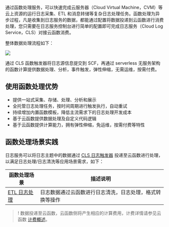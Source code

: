 通过函数处理服务，可以快速完成云服务器（Cloud Virtual Machine，CVM）等云上资源的运行日志采集、ETL 和消息转储等复杂日志处理任务。函数处理为异步过程，凡是收集到日志服务的数据，都能通过配置将数据投递到云函数进行消费处理，您只需要在日志服务控制台进行简单的配置即可完成日志服务（Cloud Log Service，CLS）对接云函数消费。

整体数据处理流程如下：

![](https://main.qcloudimg.com/raw/d00cc3cd47209169d809298f220caff5.svg)


通过 CLS 函数触发器将日志源信息提交到 SCF，再通过 serverless 无服务架构的函数计算提供数据处理、分析，事件触发，弹性伸缩，无需运维，按需付费。

## 使用函数处理优势

- 提供一站式采集、存储、处理、分析和展示
- 全托管日志处理任务，按时间周期进行触发执行，自动重试
- 持续增加内置函数模板，降低主流需求下的日志处理开发成本
- 基于云函数提供数据处理及自定义代码逻辑
- 基于云函数提供计算能力，拥有弹性伸缩，免运维，按需付费等特性

## 函数处理场景实践

日志服务可以将日志主题中的数据通过 [CLS 日志触发器](https://cloud.tencent.com/document/product/583/49587) 投递至云函数进行处理，以满足日志处理/日志清洗等应用场景需求，如下：


| 函数处理场景                                               | 描述说明                                |
| ------------------------------------------------------------ | --------------------------------------- |
| [ETL 日志处理](https://cloud.tencent.com/document/product/614/50082) | 日志数据通过云函数进行日志清洗，日志处理，格式转换等操作  |


>! 数据投递至云函数，云函数侧将产生相应的计算费用，计费详情请参见云函数 [计费概述](https://cloud.tencent.com/document/product/583/17299)。
>

